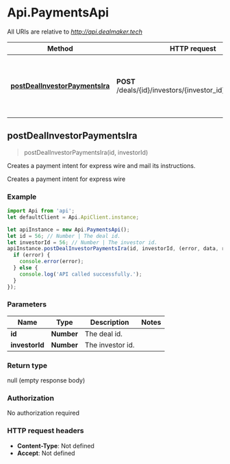 # Api.PaymentsApi

All URIs are relative to *http://api.dealmaker.tech*

Method | HTTP request | Description
------------- | ------------- | -------------
[**postDealInvestorPaymentsIra**](PaymentsApi.md#postDealInvestorPaymentsIra) | **POST** /deals/{id}/investors/{investor_id}/payments/ira | Creates a payment intent for express wire and mail its instructions.



## postDealInvestorPaymentsIra

> postDealInvestorPaymentsIra(id, investorId)

Creates a payment intent for express wire and mail its instructions.

Creates a payment intent for express wire

### Example

```javascript
import Api from 'api';
let defaultClient = Api.ApiClient.instance;

let apiInstance = new Api.PaymentsApi();
let id = 56; // Number | The deal id.
let investorId = 56; // Number | The investor id.
apiInstance.postDealInvestorPaymentsIra(id, investorId, (error, data, response) => {
  if (error) {
    console.error(error);
  } else {
    console.log('API called successfully.');
  }
});
```

### Parameters


Name | Type | Description  | Notes
------------- | ------------- | ------------- | -------------
 **id** | **Number**| The deal id. | 
 **investorId** | **Number**| The investor id. | 

### Return type

null (empty response body)

### Authorization

No authorization required

### HTTP request headers

- **Content-Type**: Not defined
- **Accept**: Not defined

